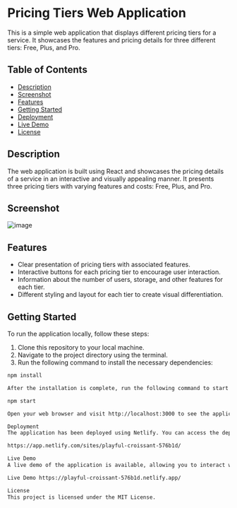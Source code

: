 # Pricing Tiers Web Application

This is a simple web application that displays different pricing tiers for a service. It showcases the features and pricing details for three different tiers: Free, Plus, and Pro.

## Table of Contents

- [Description](#description)
- [Screenshot](#screenshot)
- [Features](#features)
- [Getting Started](#getting-started)
- [Deployment](#deployment)
- [Live Demo](#live-demo)
- [License](#license)

## Description

The web application is built using React and showcases the pricing details of a service in an interactive and visually appealing manner. It presents three pricing tiers with varying features and costs: Free, Plus, and Pro.

## Screenshot

![image](https://github.com/SuriaPrakash1998/Pricing_tag/assets/141734384/3701c141-2fed-41b2-9ab5-9109307bbb6e)


## Features

- Clear presentation of pricing tiers with associated features.
- Interactive buttons for each pricing tier to encourage user interaction.
- Information about the number of users, storage, and other features for each tier.
- Different styling and layout for each tier to create visual differentiation.

## Getting Started

To run the application locally, follow these steps:

1. Clone this repository to your local machine.
2. Navigate to the project directory using the terminal.
3. Run the following command to install the necessary dependencies:

```bash
npm install

After the installation is complete, run the following command to start the development server:

npm start

Open your web browser and visit http://localhost:3000 to see the application in action.

Deployment
The application has been deployed using Netlify. You can access the deployed version by visiting the following URL:

https://app.netlify.com/sites/playful-croissant-576b1d/

Live Demo
A live demo of the application is available, allowing you to interact with the pricing tiers directly. Visit the following URL to explore the live demo:

Live Demo https://playful-croissant-576b1d.netlify.app/

License
This project is licensed under the MIT License.
